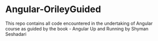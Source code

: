 # Angular-OrileyGuided
 This repo contains all code encountered in the undertaking of Angular course as guided by the book - Angular Up and Running by Shyman Seshadari
